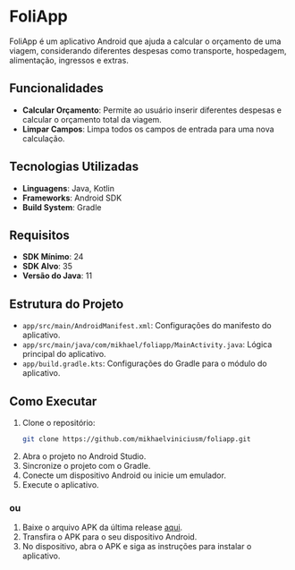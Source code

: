 # FoliApp

FoliApp é um aplicativo Android que ajuda a calcular o orçamento de uma viagem, considerando diferentes despesas como transporte, hospedagem, alimentação, ingressos e extras.

## Funcionalidades

- **Calcular Orçamento**: Permite ao usuário inserir diferentes despesas e calcular o orçamento total da viagem.
- **Limpar Campos**: Limpa todos os campos de entrada para uma nova calculação.

## Tecnologias Utilizadas

- **Linguagens**: Java, Kotlin
- **Frameworks**: Android SDK
- **Build System**: Gradle

## Requisitos

- **SDK Mínimo**: 24
- **SDK Alvo**: 35
- **Versão do Java**: 11

## Estrutura do Projeto

- `app/src/main/AndroidManifest.xml`: Configurações do manifesto do aplicativo.
- `app/src/main/java/com/mikhael/foliapp/MainActivity.java`: Lógica principal do aplicativo.
- `app/build.gradle.kts`: Configurações do Gradle para o módulo do aplicativo.

## Como Executar

1. Clone o repositório:
    ```sh
    git clone https://github.com/mikhaelviniciusm/foliapp.git
    ```
2. Abra o projeto no Android Studio.
3. Sincronize o projeto com o Gradle.
4. Conecte um dispositivo Android ou inicie um emulador.
5. Execute o aplicativo.

### ou

1. Baixe o arquivo APK da última release [aqui](https://github.com/mikhaelviniciusm/FoliApp/releases/latest).
2. Transfira o APK para o seu dispositivo Android.
3. No dispositivo, abra o APK e siga as instruções para instalar o aplicativo.
